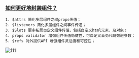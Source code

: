 ### [如何更好地封装组件？](https://www.bilibili.com/video/BV1h44y1v7Jr?spm_id_from=..search-card.all.click&vd_source=55f2748683e944b85c80a2f1a2c8cac3)

```
1. $attrs 简化多层组件之间props传值；
2. $listeners 简化多层组件之间事件传递；
3. $Slots 更多拓展自定义组件传值，包括自定义html元素，及对象；
4. props validator 增强组件传值稳健性，可自定义业务代码效验参数；
5. $refs 对外提供API 增强组件灵活度和可控性；

```
![111](../../.vuepress/public/image/componentPack/01.png)
